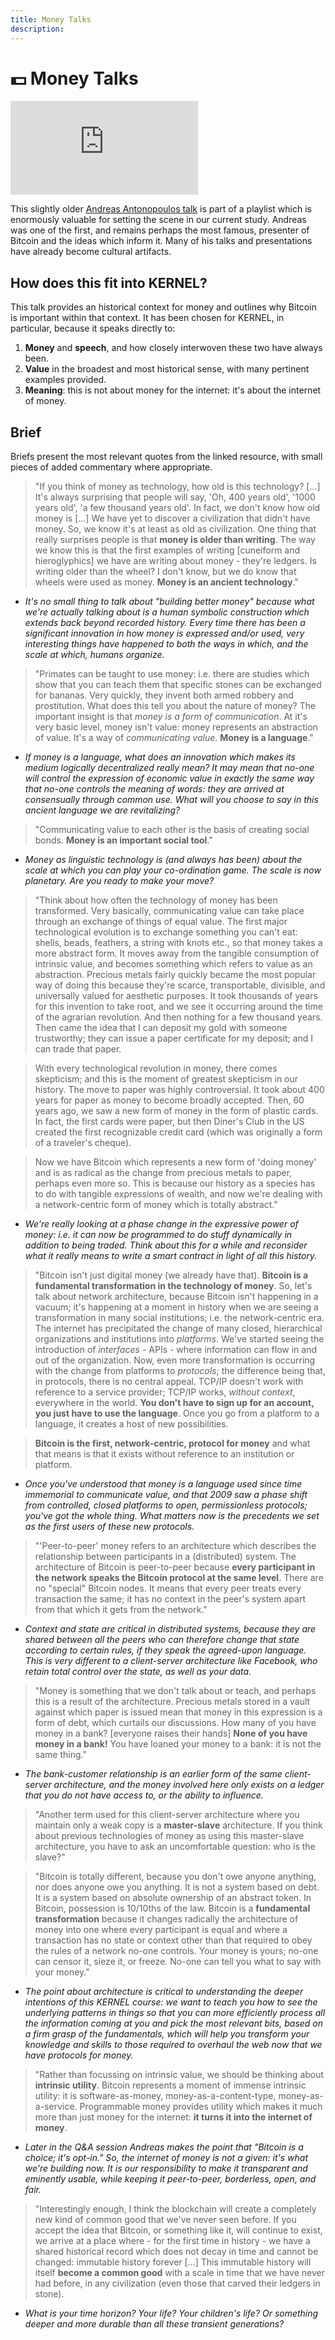 ```yaml
---
title: Money Talks
description:
---
```


# 💵 Money Talks

<iframe class="video-frame" src="https://www.youtube-nocookie.com/embed/n-EpKQ6xIJs" frameborder="0" allow="accelerometer; autoplay; encrypted-media; gyroscope; picture-in-picture" allowfullscreen></iframe>

This slightly older [Andreas Antonopoulos talk](https://www.youtube.com/watch?v=n-EpKQ6xIJs&list=PLPQwGV1aLnTvCuQXCZ3RBvdlCnqstTirl&index=2) is part of a playlist which is enormously valuable for setting the scene in our current study. Andreas was one of the first, and remains perhaps the most famous, presenter of Bitcoin and the ideas which inform it. Many of his talks and presentations have already become cultural artifacts. 

## How does this fit into KERNEL?

This talk provides an historical context for money and outlines why Bitcoin is important within that context. It has been chosen for KERNEL, in particular, because it speaks directly to:

1. **Money** and **speech**, and how closely interwoven these two have always been.
2. **Value** in the broadest and most historical sense, with many pertinent examples provided.
3. **Meaning**: this is not about money for the internet: it's about the internet of money.

## Brief

Briefs present the most relevant quotes from the linked resource, with small pieces of added commentary where appropriate.

> "If you think of money as technology, how old is this technology? \[...\] It's always surprising that people will say, 'Oh, 400 years old', '1000 years old', 'a few thousand years old'. In fact, we don't know how old money is \[...\] We have yet to discover a civilization that didn't have money. So, we know it's at least as old as civilization. One thing that really surprises people is that **money is older than writing**. The way we know this is that the first examples of writing [cuneiform and hieroglyphics] we have are writing about money - they're ledgers. Is writing older than the wheel? I don't know, but we do know that wheels were used as money. **Money is an ancient technology**."

- _It's no small thing to talk about "building better money" because what we're actually talking about is a human symbolic construction which extends back beyond recorded history. Every time there has been a significant innovation in how money is expressed and/or used, very interesting things have happened to both the ways in which, and the scale at which, humans organize._

> "Primates can be taught to use money: i.e. there are studies which show that you can teach them that specific stones can be exchanged for bananas. Very quickly, they invent both armed robbery and prostitution. What does this tell you about the nature of money? The important insight is that _money is a form of communication_. At it's very basic level, money isn't value: money represents an abstraction of value. It's a way of _communicating value_. **Money is a language**."

- _If money is a language, what does an innovation which makes its medium logically decentralized really mean? It may mean that no-one will control the expression of economic value in exactly the same way that no-one controls the meaning of words: they are arrived at consensually through common use. What will you choose to say in this ancient language we are revitalizing?_

> "Communicating value to each other is the basis of creating social bonds. **Money is an important social tool**."

- _Money as linguistic technology is (and always has been) about the scale at which you can play your co-ordination game. The scale is now planetary. Are you ready to make your move?_

> "Think about how often the technology of money has been transformed. Very basically, communicating value can take place through an exchange of things of equal value. The first major technological evolution is to exchange something you can't eat: shells, beads, feathers, a string with knots etc., so that money takes a more abstract form. It moves away from the tangible consumption of intrinsic value, and becomes something which refers to value as an abstraction. Precious metals fairly quickly became the most popular way of doing this because they're scarce, transportable, divisible, and universally valued for aesthetic purposes. It took thousands of years for this invention to take root, and we see it occurring around the time of the agrarian revolution. And then nothing for a few thousand years. Then came the idea that I can deposit my gold with someone trustworthy; they can issue a paper certificate for my deposit; and I can trade that paper.

> With every technological revolution in money, there comes skepticism; and this is the moment of greatest skepticism in our history. The move to paper was highly controversial. It took about 400 years for paper as money to become broadly accepted. Then, 60 years ago, we saw a new form of money in the form of plastic cards. In fact, the first cards were paper, but then Diner's Club in the US created the first recognizable credit card (which was originally a form of a traveler's cheque). 

> Now we have Bitcoin which represents a new form of 'doing money' and is as radical as the change from precious metals to paper, perhaps even more so. This is because our history as a species has to do with tangible expressions of wealth, and now we're dealing with a network-centric form of money which is totally abstract."

- _We're really looking at a phase change in the expressive power of money: i.e. it can now be programmed to *do stuff dynamically* in addition to being traded. Think about this for a while and reconsider what it really means to write a smart contract in light of all this history._

> "Bitcoin isn't just digital money (we already have that). **Bitcoin is a fundamental transformation in the technology of money**. So, let's talk about network architecture, because Bitcoin isn't happening in a vacuum; it's happening at a moment in history when we are seeing a transformation in many social institutions; i.e. the network-centric era. The internet has precipitated the change of many closed, hierarchical organizations and institutions into _platforms_. We've started seeing the introduction of _interfaces_ - APIs - where information can flow in and out of the organization. Now, even more transformation is occurring with the change from platforms to _protocols_; the difference being that, in protocols, there is no central appeal. TCP/IP doesn't work with reference to a service provider; TCP/IP works, _without context_, everywhere in the world. **You don't have to sign up for an account, you just have to use the language**. Once you go from a platform to a language, it creates a host of new possibilities.

> **Bitcoin is the first, network-centric, protocol for money** and what that means is that it exists without reference to an institution or platform.

- _Once you've understood that money is a language used since time immemorial to communicate value, and that 2009 saw a phase shift from controlled, closed platforms to open, permissionless protocols; you've got the whole thing. What matters now is the precedents we set as the first users of these new protocols._

> "'Peer-to-peer' money refers to an architecture which describes the relationship between participants in a (distributed) system. The architecture of Bitcoin is peer-to-peer because **every participant in the network speaks the Bitcoin protocol at the same level**. There are no "special" Bitcoin nodes. It means that every peer treats every transaction the same; it has no context in the peer's system apart from that which it gets from the network."

- _Context and state are critical in distributed systems, because they are shared between all the peers who can therefore change that state according to certain rules, if they speak the agreed-upon language. This is very different to a client-server architecture like Facebook, who retain total control over the state, as well as your data._

> "Money is something that we don't talk about or teach, and perhaps this is a result of the architecture. Precious metals stored in a vault against which paper is issued mean that money in this expression is a form of debt, which curtails our discussions. How many of you have money in a bank? [everyone raises their hands] **None of you have money in a bank!** You have loaned your money to a bank: it is not the same thing."

- _The bank-customer relationship is an earlier form of the same client-server architecture, and the money involved here only exists on a ledger that you do not have access to, or the ability to influence._

> "Another term used for this client-server architecture where you maintain only a weak copy is a **master-slave** architecture. If you think about previous technologies of money as using this master-slave architecture, you have to ask an uncomfortable question: who is the slave?"

> "Bitcoin is totally different, because you don't owe anyone anything, nor does anyone owe you anything. It is not a system based on debt. It is a system based on absolute ownership of an abstract token. In Bitcoin, possession is 10/10ths of the law. Bitcoin is a **fundamental transformation** because it changes radically the architecture of money into one where every participant is equal and where a transaction has no state or context other than that required to obey the rules of a network no-one controls. Your money is yours; no-one can censor it, sieze it, or freeze. No-one can tell you what to say with your money."

- _The point about architecture is critical to understanding the deeper intentions of this KERNEL course: we want to teach you how to see the underlying patterns in things so that you can more efficiently process all the information coming at you and pick the most relevant bits, based on a firm grasp of the fundamentals, which will help you transform your knowledge and skills to those required to overhaul the web now that we have protocols for money._

> "Rather than focussing on intrinsic value, we should be thinking about **intrinsic utility**. Bitcoin represents a moment of immense intrinsic utility: it is software-as-money, money-as-a-content-type, money-as-a-service. Programmable money provides utility which makes it much more than just money for the internet: **it turns it into the internet of money**.

- _Later in the Q&A session Andreas makes the point that "Bitcoin is a choice; it's opt-in." So, the internet of money is not a given: it's what we're building now. It is our responsibility to make it transparent and eminently usable, while keeping it peer-to-peer, borderless, open, and fair._

> "Interestingly enough, I think the blockchain will create a completely new kind of common good that we've never seen before. If you accept the idea that Bitcoin, or something like it, will continue to exist, we arrive at a place where - for the first time in history - we have a shared historical record which does not decay in time and cannot be changed: immutable history forever \[...\] This immutable history will itself **become a common good** with a scale in time that we have never had before, in any civilization (even those that carved their ledgers in stone).

- _What is your time horizon? Your life? Your children's life? Or something deeper and more durable than all these transient generations?_

